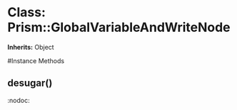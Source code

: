 # Class: Prism::GlobalVariableAndWriteNode
**Inherits:** Object
    




#Instance Methods
## desugar() [](#method-i-desugar)
:nodoc:

